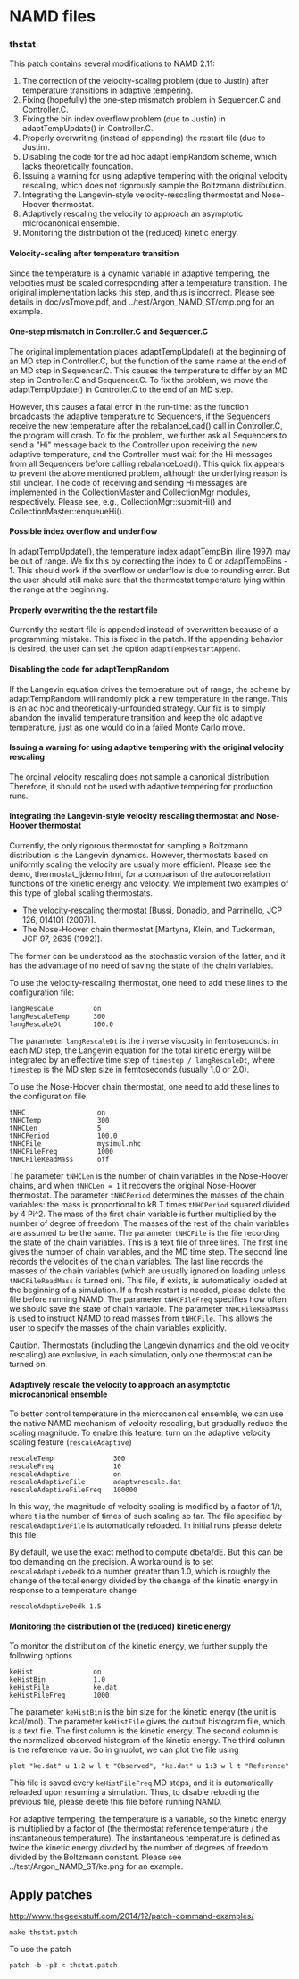 # NAMD files


### thstat

This patch contains several modifications to NAMD 2.11:

 1. The correction of the velocity-scaling problem (due to Justin) after temperature transitions in adaptive tempering.
 2. Fixing (hopefully) the one-step mismatch problem in Sequencer.C and Controller.C.
 3. Fixing the bin index overflow problem (due to Justin) in adaptTempUpdate() in Controller.C.
 4. Properly overwriting (instead of appending) the restart file (due to Justin). 
 5. Disabling the code for the ad hoc adaptTempRandom scheme, which lacks theoretically foundation.
 6. Issuing a warning for using adaptive tempering with the original velocity rescaling, which does not rigorously sample the Boltzmann distribution.
 7. Integrating the Langevin-style velocity-rescaling thermostat and Nose-Hoover thermostat.
 8. Adaptively rescaling the velocity to approach an asymptotic microcanonical ensemble.
 9. Monitoring the distribution of the (reduced) kinetic energy.


#### Velocity-scaling after temperature transition

Since the temperature is a dynamic variable in adaptive tempering, 
the velocities must be scaled corresponding after a temperature transition.
The original implementation lacks this step, and thus is incorrect.
Please see details in doc/vsTmove.pdf, and ../test/Argon_NAMD_ST/cmp.png for an example.

#### One-step mismatch in Controller.C and Sequencer.C

The original implementation places adaptTempUpdate() at the beginning of an MD step in Controller.C,
but the function of the same name at the end of an MD step in Sequencer.C.
This causes the temperature to differ by an MD step in Controller.C and Sequencer.C.
To fix the problem, we move the adaptTempUpdate() in Controller.C to the end of an MD step.

However, this causes a fatal error in the run-time:
as the function broadcasts the adaptive temperature to Sequencers,
if the Sequencers receive the new temperature after the rebalanceLoad() call in Controller.C,
the program will crash.
To fix the problem, we further ask all Sequencers to send a "Hi" message back to the Controller
upon receiving the new adaptive temperature,
and the Controller must wait for the Hi messages from all Sequencers before calling rebalanceLoad().
This quick fix appears to prevent the above mentioned problem,
although the underlying reason is still unclear.
The code of receiving and sending Hi messages are implemented in the CollectionMaster and CollectionMgr modules, respectively.
Please see, e.g., CollectionMgr::submitHi() and CollectionMaster::enqueueHi().


#### Possible index overflow and underflow

In adaptTempUpdate(), the temperature index adaptTempBin (line 1997) may be out of range.
We fix this by correcting the index to 0 or adaptTempBins - 1.
This should work if the overflow or underflow is due to rounding error.
But the user should still make sure that the thermostat temperature lying within the range at the beginning.

#### Properly overwriting the the restart file

Currently the restart file is appended instead of overwritten because of a programming mistake.
This is fixed in the patch.  If the appending behavior is desired,
the user can set the option `adaptTempRestartAppend`.

#### Disabling the code for adaptTempRandom

If the Langevin equation drives the temperature out of range,
the scheme by adaptTempRandom will randomly pick a new temperature in the range.
This is an ad hoc and theoretically-unfounded strategy.
Our fix is to simply abandon the invalid temperature transition and keep the old adaptive temperature,
just as one would do in a failed Monte Carlo move.

#### Issuing a warning for using adaptive tempering with the original velocity rescaling

The orginal velocity rescaling does not sample a canonical distribution.
Therefore, it should not be used with adaptive tempering for production runs.

#### Integrating the Langevin-style velocity rescaling thermostat and Nose-Hoover thermostat

Currently, the only rigorous thermostat for sampling a Boltzmann distribution is the Langevin dynamics.
However, thermostats based on uniformly scaling the velocity are usually more efficient.
Please see the demo, thermostat_ljdemo.html, for a comparison of the autocorrelation functions
of the kinetic energy and velocity.
We implement two examples of this type of global scaling thermostats.

* The velocity-rescaling thermostat [Bussi, Donadio, and Parrinello, JCP 126, 014101 (2007)].
* The Nose-Hoover chain thermostat [Martyna, Klein, and Tuckerman, JCP 97, 2635 (1992)].

The former can be understood as the stochastic version of the latter,
and it has the advantage of no need of saving the state of the chain variables.

To use the velocity-rescaling thermostat, one need to add these lines to the configuration file:
```
langRescale          on
langRescaleTemp      300
langRescaleDt        100.0
```
The parameter `langRescaleDt` is the inverse viscosity in femtoseconds:
in each MD step, the Langevin equation for the total kinetic energy
will be integrated by an effective time step of `timestep / langRescaleDt`,
where `timestep` is the MD step size in femtoseconds (usually 1.0 or 2.0).

To use the Nose-Hoover chain thermostat, one need to add these lines to the configuration file:
```
tNHC                  on
tNHCTemp              300
tNHCLen               5
tNHCPeriod            100.0
tNHCFile              mysimul.nhc
tNHCFileFreq          1000
tNHCFileReadMass      off
```
The parameter `tNHCLen` is the number of chain variables in the Nose-Hoover chains,
and when `tNHCLen = 1` it recovers the original Nose-Hoover thermostat.
The parameter `tNHCPeriod` determines the masses of the chain variables:
the mass is proportional to kB T times `tNHCPeriod` squared divided by 4 Pi^2.
The mass of the first chain variable is further multiplied by the number of degree of freedom.
The masses of the rest of the chain variables are assumed to be the same.
The parameter `tNHCFile` is the file recording the state of the chain variables.
This is a text file of three lines.
The first line gives the number of chain variables, and the MD time step.
The second line records the velocities of the chain variables.
The last line records the masses of the chain variables
(which are usually ignored on loading unless `tNHCFileReadMass` is turned on).
This file, if exists, is automatically loaded at the beginning of a simulation.
If a fresh restart is needed, please delete the file before running NAMD.
The parameter `tNHCFileFreq` specifies how often we should save the state of chain variable.
The parameter `tNHCFileReadMass` is used to instruct NAMD to read masses from `tNHCFile`.
This allows the user to specify the masses of the chain variables explicitly.

Caution.  Thermostats (including the Langevin dynamics and the old velocity rescaling) are exclusive,
in each simulation, only one thermostat can be turned on.

#### Adaptively rescale the velocity to approach an asymptotic microcanonical ensemble

To better control temperature in the microcanonical ensemble,
we can use the native NAMD mechanism of velocity rescaling,
but gradually reduce the scaling magnitude.
To enable this feature, turn on the adaptive velocity scaling feature (`rescaleAdaptive`)
```
rescaleTemp               300
rescaleFreq               10
rescaleAdaptive           on
rescaleAdaptiveFile       adaptvrescale.dat
rescaleAdaptiveFileFreq   100000
```
In this way, the magnitude of velocity scaling is modified by a factor of 1/t,
where t is the number of times of such scaling so far.
The file specified by `rescaleAdaptiveFile` is automatically reloaded.
In initial runs please delete this file.

By default, we use the exact method to compute dbeta/dE.
But this can be too demanding on the precision.
A workaround is to set `rescaleAdaptiveDedk` to a number greater than 1.0,
which is roughly the change of the total energy divided by the
change of the kinetic energy in response to a temperature change
```
rescaleAdaptiveDedk 1.5
```


#### Monitoring the distribution of the (reduced) kinetic energy

To monitor the distribution of the kinetic energy,
we further supply the following options
```
keHist               on
keHistBin            1.0
keHistFile           ke.dat
keHistFileFreq       1000
```
The parameter `keHistBin` is the bin size for the kinetic energy (the unit is kcal/mol).
The parameter `keHistFile` gives the output histogram file, which is a text file.
The first column is the kinetic energy.
The second column is the normalized observed histogram of the kinetic energy.
The third column is the reference value.
So in gnuplot, we can plot the file using
```
plot "ke.dat" u 1:2 w l t "Observed", "ke.dat" u 1:3 w l t "Reference"
```
This file is saved every `keHistFileFreq` MD steps,
and it is automatically reloaded upon resuming a simulation.
Thus, to disable reloading the previous file, please delete this file before running NAMD.

For adaptive tempering, the temperature is a variable, so the kinetic energy
is multiplied by a factor of (the thermostat reference temperature / the instantaneous temperature).
The instantaneous temperature is defined as twice the kinetic energy
divided by the number of degrees of freedom divided by the Boltzmann constant.
Please see ../test/Argon_NAMD_ST/ke.png for an example.


## Apply patches

http://www.thegeekstuff.com/2014/12/patch-command-examples/

```
make thstat.patch
```

To use the patch
```
patch -b -p3 < thstat.patch
